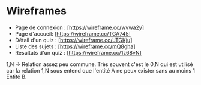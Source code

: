 # Wireframes

- Page de connexion : [https://wireframe.cc/wvwa2y]
- Page d'accueil: [https://wireframe.cc/TGA745]
- Détail d'un quiz : [https://wireframe.cc/uTGKju]
- Liste des sujets : [https://wireframe.cc/mQ8gha]
- Resultats d'un quiz : [https://wireframe.cc/1z68vN]


1,N -> Relation assez peu commune. Très souvent c'est le 0,N qui est utilisé car la relation 1,N sous entend que l'entité A ne peux exister sans au moins 1 Entité B.
